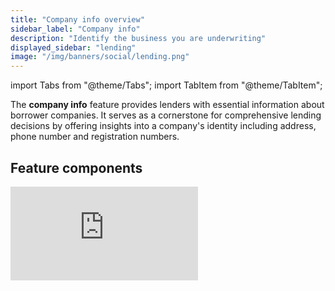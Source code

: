 ```yaml
---
title: "Company info overview"
sidebar_label: "Company info"
description: "Identify the business you are underwriting"
displayed_sidebar: "lending"
image: "/img/banners/social/lending.png"
---
```


import Tabs from "@theme/Tabs";
import TabItem from "@theme/TabItem";

The **company info** feature provides lenders with essential information about borrower companies. It serves as a cornerstone for comprehensive lending decisions by offering insights into a company's identity including address, phone number and registration numbers.

## Feature components

<iframe
  src="https://docs.google.com/spreadsheets/d/1VEE7uUH_Q4ZGReonOqfZVT6V4-C40rwsMNEp2K7hOhQ/pubhtml?gid=303232670&amp;single=true&amp;widget=true&amp;headers=false"
  frameborder="0"
  className="googleSheets"
  style={{ height: "400px" }}
/>

## Supported outputs

You can retrieve the data read by the feature by calling either the [Get company accounting profile](/lending-api#/operations/get-accounting-profile) or [Get company commerce profile](/lending-api#/operations/get-commerce-profile) endpoints.

<Tabs>

<TabItem value="nodejs" label="TypeScript">

```javascript
const response = await lendingClient.companyInfo.getAccountingProfile({
    companyId: companyId,
  });

if(response.statusCode != 200){
  throw new Error("Could not get company's accounting profile")
}

console.log(response.accountingCompanyInfo.companyName)
```

</TabItem>

<TabItem value="python" label="Python">

```python
request = operations.GetAccountingProfileRequest(
    company_id=company_id,
)
response = lending_client.company_info.get_accounting_profile(request=request)

if response.status_code != 200:
  raise Exception("Could not get company's accounting profile")

print(response.accounting_company_info.company_name)
```

</TabItem>

<TabItem value="csharp" label="C#">

```csharp
var response = await lendingClient.CompanyInfo.GetAccountingProfileAsync(new() {
    CompanyId = companyId,
});

if(response.StatusCode != 200){
  throw new Exception("Could not get current suppliers");
}

Console.WriteLine(response.AccountingCompanyInfo.CompanyName);
```

</TabItem>

<TabItem value="go" label="Go">

```go
ctx := context.Background()
response, err := lendingClient.CompanyInfo.GetAccountingProfile(ctx,
operations.GetAccountingProfileRequest{
    CompanyID: companyID,
})

if response.StatusCode == 200 {
  fmt.Println(response.AccountingCompanyInfo.CompanyName)
}
```

</TabItem>

</Tabs>

---
## Read next
- [Excel download](/lending/features/excel-download-overview)
